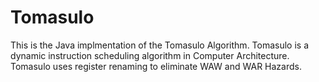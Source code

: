 # Tomasulo
This is the Java implmentation of the Tomasulo Algorithm. 
Tomasulo is a dynamic instruction scheduling algorithm in Computer Architecture. Tomasulo uses register renaming to eliminate WAW and WAR Hazards.
